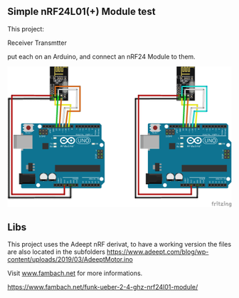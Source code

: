 ## Simple nRF24L01(+) Module test
This project:

Receiver
Transmtter

put each on an Arduino, and connect an nRF24 Module to them.

![Wiring Sketch](img/Rf2401SketchTest_bb.png)


## Libs
This project uses the Adeept nRF derivat, to have a working version the files are also located in the subfolders
https://www.adeept.com/blog/wp-content/uploads/2019/03/AdeeptMotor.ino 


Visit www.fambach.net for more informations.

https://www.fambach.net/funk-ueber-2-4-ghz-nrf24l01-module/